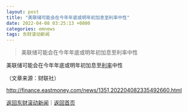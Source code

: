 ```yaml
---
layout: post
title: "美联储可能会在今年年底或明年初加息至利率中性"
date: 2022-04-08 03:25:13 +0800
categories: emnews
tags: 东财滚动新闻
---
```

> 美联储可能会在今年年底或明年初加息至利率中性

<p>美联储可能会在今年年底或明年初加息至<span id="Info.344"><a href="http://data.eastmoney.com/cjsj/yhll.html" class="infokey">利率</a></span>中性</p><p class="em_media">（文章来源：财联社）</p>

<http://finance.eastmoney.com/news/1351,202204082335492660.html>

[返回东财滚动新闻](//finews.withounder.com/emnews/)｜[返回首页](//finews.withounder.com/)
